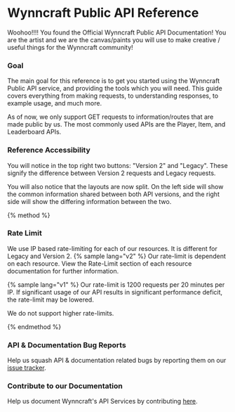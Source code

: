 # Wynncraft Public API Reference

Woohoo!!!! You found the Official Wynncraft Public API Documentation! You are the artist and we are the canvas/paints you will use to make creative / useful things for the Wynncraft community!

### Goal
The main goal for this reference is to get you started using the Wynncraft Public API service, and providing the tools which you will need. This guide covers everything from making requests, to understanding responses, to example usage, and much more. 

As of now, we only support GET requests to information/routes that are made public by us. The most commonly used APIs are the Player, Item, and Leaderboard APIs. 

### Reference Accessibility
You will notice in the top right two buttons: "Version 2" and "Legacy". These signify the difference between Version 2 requests and Legacy requests. 

You will also notice that the layouts are now split. On the left side will show the common information shared between both API versions, and the right side will show the differing information between the two.

{% method %}
### Rate Limit
We use IP based rate-limiting for each of our resources. It is different for Legacy and Version 2. 
{% sample lang="v2" %}
Our rate-limit is dependent on each resource. View the Rate-Limit section of each resource documentation for further information.

{% sample lang="v1" %}
Our rate-limit is 1200 requests per 20 minutes per IP. If significant usage of our API results in significant performance deficit, the rate-limit may be lowered. 

We do not support higher rate-limits.

{% endmethod %}

### API & Documentation Bug Reports
Help us squash API & documentation related bugs by reporting them on our [issue tracker](https://github.com/Wynncraft/WynncraftAPI/issues). 

### Contribute to our Documentation
Help us document Wynncraft's API Services by contributing [here](https://github.com/Wynncraft/WynncraftAPI).
